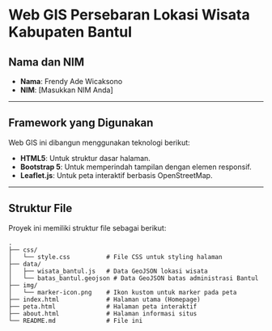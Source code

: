 # Web GIS Persebaran Lokasi Wisata Kabupaten Bantul

## Nama dan NIM
- **Nama**: Frendy Ade Wicaksono  
- **NIM**: [Masukkan NIM Anda]  

---

## Framework yang Digunakan
Web GIS ini dibangun menggunakan teknologi berikut:  
- **HTML5**: Untuk struktur dasar halaman.  
- **Bootstrap 5**: Untuk memperindah tampilan dengan elemen responsif.  
- **Leaflet.js**: Untuk peta interaktif berbasis OpenStreetMap.  

---

## Struktur File  
Proyek ini memiliki struktur file sebagai berikut:  
```plaintext
.
├── css/
│   └── style.css          # File CSS untuk styling halaman
├── data/
│   ├── wisata_bantul.js   # Data GeoJSON lokasi wisata
│   └── batas_bantul.geojson # Data GeoJSON batas administrasi Bantul
├── img/
│   └── marker-icon.png    # Ikon kustom untuk marker pada peta
├── index.html             # Halaman utama (Homepage)
├── peta.html              # Halaman peta interaktif
├── about.html             # Halaman informasi situs
└── README.md              # File ini

